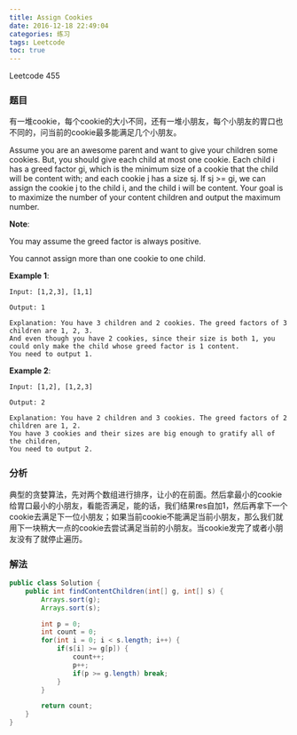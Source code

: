 ```yaml
---
title: Assign Cookies
date: 2016-12-18 22:49:04
categories: 练习
tags: Leetcode
toc: true
---
```


Leetcode 455

### 题目

有一堆cookie，每个cookie的大小不同，还有一堆小朋友，每个小朋友的胃口也不同的，问当前的cookie最多能满足几个小朋友。

Assume you are an awesome parent and want to give your children some cookies. But, you should give each child at most one cookie. Each child i has a greed factor gi, which is the minimum size of a cookie that the child will be content with; and each cookie j has a size sj. If sj >= gi, we can assign the cookie j to the child i, and the child i will be content. Your goal is to maximize the number of your content children and output the maximum number.

__Note__:

You may assume the greed factor is always positive. 

You cannot assign more than one cookie to one child.

__Example 1__:

```
Input: [1,2,3], [1,1]

Output: 1

Explanation: You have 3 children and 2 cookies. The greed factors of 3 children are 1, 2, 3. 
And even though you have 2 cookies, since their size is both 1, you could only make the child whose greed factor is 1 content.
You need to output 1.
```

__Example 2__:

```
Input: [1,2], [1,2,3]

Output: 2

Explanation: You have 2 children and 3 cookies. The greed factors of 2 children are 1, 2. 
You have 3 cookies and their sizes are big enough to gratify all of the children, 
You need to output 2.
```

### 分析

典型的贪婪算法，先对两个数组进行排序，让小的在前面。然后拿最小的cookie给胃口最小的小朋友，看能否满足，能的话，我们结果res自加1，然后再拿下一个cookie去满足下一位小朋友；如果当前cookie不能满足当前小朋友，那么我们就用下一块稍大一点的cookie去尝试满足当前的小朋友。当cookie发完了或者小朋友没有了就停止遍历。

### 解法

```java
public class Solution {
    public int findContentChildren(int[] g, int[] s) {
        Arrays.sort(g);
        Arrays.sort(s);

        int p = 0;
        int count = 0;
        for(int i = 0; i < s.length; i++) {
            if(s[i] >= g[p]) {
                count++;
                p++;
                if(p >= g.length) break;
            }
        }

        return count;
    }
}
```